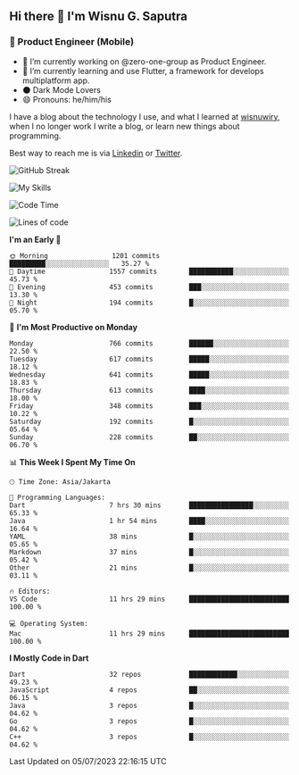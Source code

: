 ## Hi there 👋 I'm Wisnu G. Saputra

### :mobile_phone_off: Product Engineer (Mobile)

- 🔭 I’m currently working on @zero-one-group as Product Engineer.
- 🌱 I’m currently learning and use Flutter, a framework for develops multiplatform app.
- 🌑 Dark Mode Lovers
- 😄 Pronouns: he/him/his

I have a blog about the technology I use, and what I learned at [wisnuwiry](https://wisnuwiry.space/), when I no longer work I write a blog, or learn new things about programming.

Best way to reach me is via [Linkedin](https://www.linkedin.com/in/wisnu-saputra/) or [Twitter](https://twitter.com/wisnuwiry).

![GitHub Streak](https://streak-stats.demolab.com?user=wisnuwiry&theme=dark&hide_border=true)

![My Skills](https://skillicons.dev/icons?i=dart,flutter,kotlin,swift,go,js,css,neovim,git,linux&perline=5)

<!--START_SECTION:waka-->
![Code Time](http://img.shields.io/badge/Code%20Time-566%20hrs%2049%20mins-blue)

![Lines of code](https://img.shields.io/badge/From%20Hello%20World%20I%27ve%20Written-4.6%20million%20lines%20of%20code-blue)

**I'm an Early 🐤** 

```text
🌞 Morning                1201 commits        █████████░░░░░░░░░░░░░░░░   35.27 % 
🌆 Daytime                1557 commits        ███████████░░░░░░░░░░░░░░   45.73 % 
🌃 Evening                453 commits         ███░░░░░░░░░░░░░░░░░░░░░░   13.30 % 
🌙 Night                  194 commits         █░░░░░░░░░░░░░░░░░░░░░░░░   05.70 % 
```
📅 **I'm Most Productive on Monday** 

```text
Monday                   766 commits         ██████░░░░░░░░░░░░░░░░░░░   22.50 % 
Tuesday                  617 commits         █████░░░░░░░░░░░░░░░░░░░░   18.12 % 
Wednesday                641 commits         █████░░░░░░░░░░░░░░░░░░░░   18.83 % 
Thursday                 613 commits         ████░░░░░░░░░░░░░░░░░░░░░   18.00 % 
Friday                   348 commits         ███░░░░░░░░░░░░░░░░░░░░░░   10.22 % 
Saturday                 192 commits         █░░░░░░░░░░░░░░░░░░░░░░░░   05.64 % 
Sunday                   228 commits         ██░░░░░░░░░░░░░░░░░░░░░░░   06.70 % 
```


📊 **This Week I Spent My Time On** 

```text
🕑︎ Time Zone: Asia/Jakarta

💬 Programming Languages: 
Dart                     7 hrs 30 mins       ████████████████░░░░░░░░░   65.33 % 
Java                     1 hr 54 mins        ████░░░░░░░░░░░░░░░░░░░░░   16.64 % 
YAML                     38 mins             █░░░░░░░░░░░░░░░░░░░░░░░░   05.65 % 
Markdown                 37 mins             █░░░░░░░░░░░░░░░░░░░░░░░░   05.42 % 
Other                    21 mins             █░░░░░░░░░░░░░░░░░░░░░░░░   03.11 % 

🔥 Editors: 
VS Code                  11 hrs 29 mins      █████████████████████████   100.00 % 

💻 Operating System: 
Mac                      11 hrs 29 mins      █████████████████████████   100.00 % 
```

**I Mostly Code in Dart** 

```text
Dart                     32 repos            ████████████░░░░░░░░░░░░░   49.23 % 
JavaScript               4 repos             ██░░░░░░░░░░░░░░░░░░░░░░░   06.15 % 
Java                     3 repos             █░░░░░░░░░░░░░░░░░░░░░░░░   04.62 % 
Go                       3 repos             █░░░░░░░░░░░░░░░░░░░░░░░░   04.62 % 
C++                      3 repos             █░░░░░░░░░░░░░░░░░░░░░░░░   04.62 % 
```




 Last Updated on 05/07/2023 22:16:15 UTC
<!--END_SECTION:waka-->
